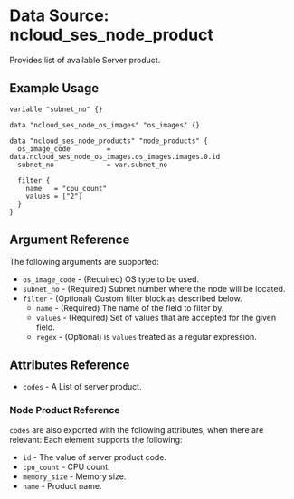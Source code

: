 # Data Source: ncloud_ses_node_product

Provides list of available Server product.

## Example Usage

```hcl
variable "subnet_no" {}

data "ncloud_ses_node_os_images" "os_images" {}

data "ncloud_ses_node_products" "node_products" {
  os_image_code         = data.ncloud_ses_node_os_images.os_images.images.0.id
  subnet_no             = var.subnet_no
  
  filter {
    name   = "cpu_count"
    values = ["2"]
  }
}
```

## Argument Reference
The following arguments are supported:
* `os_image_code` - (Required) OS type to be used.
* `subnet_no` - (Required) Subnet number where the node will be located.
* `filter` - (Optional) Custom filter block as described below.
    * `name` - (Required) The name of the field to filter by.
    * `values` - (Required) Set of values that are accepted for the given field.
    * `regex` - (Optional) is `values` treated as a regular expression.

## Attributes Reference

* `codes` - A List of server product.

### Node Product Reference
`codes` are also exported with the following attributes, when there are relevant: Each element supports the following:

* `id` - The value of server product code.
* `cpu_count` - CPU count.
* `memory_size` - Memory size.
* `name` - Product name.
    